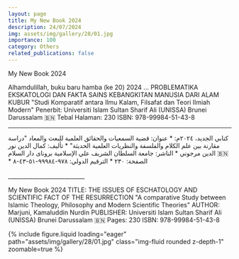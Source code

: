 ```yaml
---
layout: page
title: My New Book 2024
description: 24/07/2024
img: assets/img/gallery/28/01.jpg
importance: 100
category: Others
related_publications: false
---
```


<p class="distill-post-title">My New Book 2024</p>

Alhamdulillah, buku baru hamba (ke 20) 2024 ...
PROBLEMATIKA EKSKATOLOGI DAN FAKTA SAINS KEBANGKITAN MANUSIA DARI ALAM KUBUR
"Studi Komparatif antara Ilmu Kalam, Filsafat dan Teori Ilmiah Modern"
Penerbit:
Universiti Islam Sultan Sharif Ali (UNISSA)
Brunei Darussalam 🇧🇳
Tebal Halaman: 230
ISBN: 978-99984-51-43-8

---

<div class="rtl">
كتابي الجديد، ٢٠٢٤م:
* عنوان:
قضية السمعيات والحقائق العلمية للبعث والمعاد
"دراسة مقارنة بين علم الكلام والفلسفة والنظريات العلمية الحديثة"
* تأليف:
كمال الدين نور الدين مرجوني
* الناشر:
جامعة السلطان الشريف علي الإسلامية
بروناى دار السلام 🇧🇳 
* الصفحة: ٢٣٠
* الترقيم الدولي: ٩٧٨-٩٩٩٨٤-٥١-٤٣-٨
<br><br>
<div>
___________________________

My New Book 2024
TITLE:
THE ISSUES OF ESCHATOLOGY AND SCIENTIFIC FACT OF THE RESURRECTION
"A comparative Study between Islamic Theology, Philosophy and Modern Scientific Theories"
AUTHOR:
Marjuni, Kamaluddin Nurdin
PUBLISHER:
Universiti Islam Sultan Sharif Ali (UNISSA)
Brunei Darussalam 🇧🇳
Pages: 230
ISBN: 978-99984-51-43-8

<div class="row mt-3">
    <div class="col-sm mt-3 mt-md-0">
        {% include figure.liquid loading="eager" path="assets/img/gallery/28/01.jpg" class="img-fluid rounded z-depth-1" zoomable=true %}
    </div>
</div>
